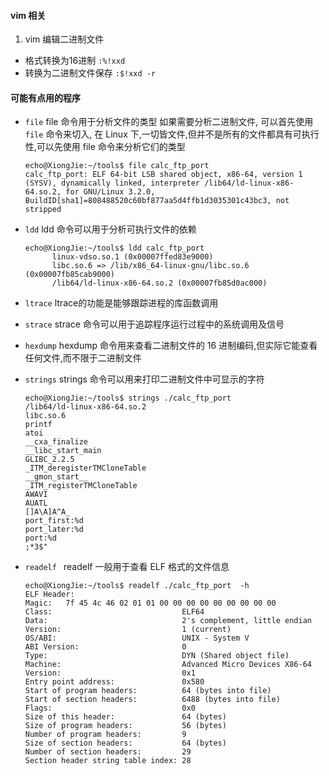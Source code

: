 #### vim 相关
1. vim 编辑二进制文件
 - 格式转换为16进制
    ```:%!xxd```
 - 转换为二进制文件保存
    ```:$!xxd -r```


#### 可能有点用的程序
- ```file```
  file 命令用于分析文件的类型
  如果需要分析二进制文件, 可以首先使用 ```file``` 命令来切入, 在 Linux 下,一切皆文件,但并不是所有的文件都具有可执行性,可以先使用 file 命令来分析它们的类型
  ```
  echo@XiongJie:~/tools$ file calc_ftp_port
  calc_ftp_port: ELF 64-bit LSB shared object, x86-64, version 1 (SYSV), dynamically linked, interpreter /lib64/ld-linux-x86-64.so.2, for GNU/Linux 3.2.0, BuildID[sha1]=808488520c60bf877aa5d4ffb1d3035301c43bc3, not stripped
  ```

- ```ldd```
  ldd 命令可以用于分析可执行文件的依赖
  ```
  echo@XiongJie:~/tools$ ldd calc_ftp_port
        linux-vdso.so.1 (0x00007ffed83e9000)
        libc.so.6 => /lib/x86_64-linux-gnu/libc.so.6 (0x00007fb85cab9000)
        /lib64/ld-linux-x86-64.so.2 (0x00007fb85d0ac000)
  ```

- ```ltrace```
  ltrace的功能是能够跟踪进程的库函数调用

- ```strace```
  strace 命令可以用于追踪程序运行过程中的系统调用及信号

- ```hexdump```
  hexdump 命令用来查看二进制文件的 16 进制编码,但实际它能查看任何文件,而不限于二进制文件

- ```strings```
  strings 命令可以用来打印二进制文件中可显示的字符
  ```
  echo@XiongJie:~/tools$ strings ./calc_ftp_port
  /lib64/ld-linux-x86-64.so.2
  libc.so.6
  printf
  atoi
  __cxa_finalize
  __libc_start_main
  GLIBC_2.2.5
  _ITM_deregisterTMCloneTable
  __gmon_start__
  _ITM_registerTMCloneTable
  AWAVI
  AUATL
  []A\A]A^A_
  port_first:%d
  port_later:%d
  port:%d
  ;*3$"
  ```

- ```readelf ```
  readelf 一般用于查看 ELF 格式的文件信息
  ```
  echo@XiongJie:~/tools$ readelf ./calc_ftp_port  -h
  ELF Header:
  Magic:   7f 45 4c 46 02 01 01 00 00 00 00 00 00 00 00 00
  Class:                             ELF64
  Data:                              2's complement, little endian
  Version:                           1 (current)
  OS/ABI:                            UNIX - System V
  ABI Version:                       0
  Type:                              DYN (Shared object file)
  Machine:                           Advanced Micro Devices X86-64
  Version:                           0x1
  Entry point address:               0x580
  Start of program headers:          64 (bytes into file)
  Start of section headers:          6488 (bytes into file)
  Flags:                             0x0
  Size of this header:               64 (bytes)
  Size of program headers:           56 (bytes)
  Number of program headers:         9
  Size of section headers:           64 (bytes)
  Number of section headers:         29
  Section header string table index: 28
  ```